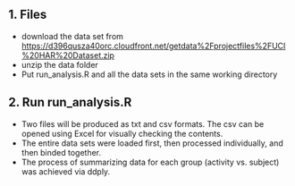 ## 1. Files
- download the data set from https://d396qusza40orc.cloudfront.net/getdata%2Fprojectfiles%2FUCI%20HAR%20Dataset.zip </br>
- unzip the data folder </br>
- Put run_analysis.R and all the data sets in the same working directory </br>
## 2. Run run_analysis.R
- Two files will be produced as txt and csv formats. The csv can be opened using Excel for visually checking the contents.</br>
- The entire data sets were loaded first, then processed individually, and then binded together.
- The process of summarizing data for each group (activity vs. subject) was achieved via ddply.  
